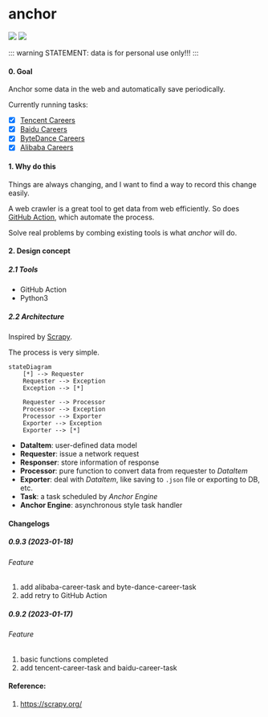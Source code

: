 # anchor
<p align="left">
<a href="https://opensource.org/licenses/MIT"><img src="https://img.shields.io/badge/License-MIT-green.svg"></a>
<a href="https://github.com/plantree/anchor/actions/workflows/crontab.yml"><img src="https://github.com/plantree/anchor/actions/workflows/crontab.yml/badge.svg"></a>
</p>

::: warning 
STATEMENT: data is for personal use only!!!
:::

#### 0. Goal

Anchor some data in the web and automatically save periodically.

Currently running tasks:

- [x] [Tencent Careers](https://careers.tencent.com/jobopportunity.html)
- [x] [Baidu Careers](https://talent.baidu.com/jobs/social-list)
- [x] [ByteDance Careers](https://jobs.bytedance.com/experienced/position)
- [x] [Alibaba Careers](https://talent.alibaba.com/off-campus/position-list?lang=zh)

#### 1. Why do this

Things are always changing, and I want to find a way to record this change easily.

A web crawler is a great tool to get data from web efficiently. So does [GitHub Action](https://docs.github.com/en/actions), which automate the process.

Solve real problems by combing existing tools is what *anchor* will do.

#### 2. Design concept

##### 2.1 Tools

- GitHub Action
- Python3

##### 2.2 Architecture

Inspired by [Scrapy](https://scrapy.org/).

The process is very simple.

```mermaid
stateDiagram
    [*] --> Requester
    Requester --> Exception
    Exception --> [*]

    Requester --> Processor
    Processor --> Exception
    Processor --> Exporter
    Exporter --> Exception
    Exporter --> [*]
```

- **DataItem**: user-defined data model
- **Requester**: issue a network request
- **Responser**: store information of response
- **Processor**: pure function to convert data from requester to *DataItem*
- **Exporter**: deal with *DataItem*, like saving to `.json` file or exporting to DB, etc.
- **Task**: a task scheduled by *Anchor Engine*
- **Anchor Engine**: asynchronous style task handler

#### Changelogs

##### 0.9.3 (2023-01-18)

###### Feature

1. add alibaba-career-task and byte-dance-career-task
2. add retry to GitHub Action

##### 0.9.2 (2023-01-17)

###### Feature

1. basic functions completed
2. add tencent-career-task and baidu-career-task

#### Reference:

1. https://scrapy.org/
